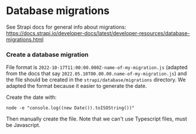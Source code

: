 # Database migrations

See Strapi docs for general info about migrations: https://docs.strapi.io/developer-docs/latest/developer-resources/database-migrations.html

### Create a database migration

File format is `2022-10-17T11:00:00.000Z-name-of-my-migration.js` (adapted from the docs that say `2022.05.10T00.00.00.name-of-my-migration.js`) and the file should be created in the `strapi/database/migrations` directory. We adapted the format because it easier to generate the date.

Create the date with: 

```
node -e "console.log((new Date()).toISOString())"
```

Then manually create the file. Note that we can't use Typescript files, must be Javascript.